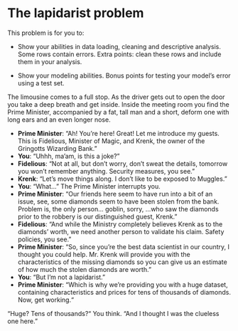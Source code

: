 # The lapidarist problem

This problem is for you to:

* Show your abilities in data loading, cleaning and descriptive analysis. Some rows contain errors. Extra points: clean these rows and include them in your analysis.

* Show your modeling abilities. Bonus points for testing your model’s error using a test set.


The limousine comes to a full stop. As the driver gets out to open the door you take a deep breath and get inside. Inside the meeting room you find the Prime Minister, accompanied by a fat, tall man and a short, deform one with long ears and an even longer nose.

- **Prime Minister**: “Ah! You’re here! Great! Let me introduce my guests. This is Fidelious, Minister of Magic, and Krenk, the owner of the Gringotts Wizarding Bank.”
- **You**: “Uhhh, ma’am, is this a joke?”
- **Fidelious**: “Not at all, but don’t worry, don’t sweat the details, tomorrow you won’t remember anything. Security measures, you see.”
- **Krenk**: “Let’s move things along. I don’t like to be exposed to Muggles.”
- **You**: “What...” The Prime Minister interrupts you.
- **Prime Minister**: “Our friends here seem to have run into a bit of an issue, see, some diamonds seem to have been stolen from the bank. Problem is, the only person... goblin, sorry, ...who saw the diamonds prior to the robbery is our distinguished guest, Krenk.”
- **Fidelious**: “And while the Ministry completely believes Krenk as to the diamonds’ worth, we need another person to validate his claim. Safety policies, you see.”
- **Prime Minister**: “So, since you’re the best data scientist in our country, I thought you could help. Mr. Krenk will provide you with the characteristics of the missing diamonds so you can give us an estimate of how much the stolen diamonds are worth.”
- **You**: “But I’m not a lapidarist.”
- **Prime Minister**: “Which is why we’re providing you with a huge dataset, containing characteristics and prices for tens of thousands of diamonds. Now, get working.“

“Huge? Tens of thousands?“ You think. “And I thought I was the clueless one here.”


